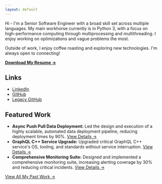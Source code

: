```yaml
---
layout: default
---
```


Hi - I'm a Senior Software Engineer with a broad skill set across multiple languages. My main workhorse currently is in Python 3, with a focus on high-performance computing through multiprocessing and multithreading. I enjoy working on optimizations and vague problems the most.

Outside of work, I enjoy coffee roasting and exploring new technologies. I'm always open to connecting!

**[Download My Resume →](nweatherley.pdf)**

## Links
*   [LinkedIn](https://www.linkedin.com/in/nicholas-weatherley-508b73aa/)
*   [GitHub](https://github.com/nweatherley)
*   [Legacy GitHub](https://github.com/nicksweatherley)


## Featured Work

*   **Async Push Pull Data Deployment:** Led the design and execution of a highly scalable, automated data deployment pipeline, reducing deployment times by 90%.  [View Details →](/Projects#async-push-pull)
*   **GraphQL C++ Service Upgrade:** Upgraded critical GraphQL C++ service's OS, tooling, and standards without service interruption. [View Details →](/Projects#graphql-cpp-upgrade)
*   **Comprehensive Monitoring Suite:** Designed and implemented a comprehensive monitoring suite, increasing alerting coverage by 30% and reducing critical incidents. [View Details →](/Projects#monitoring-suite)

[View All My Past Work →](/Projects)